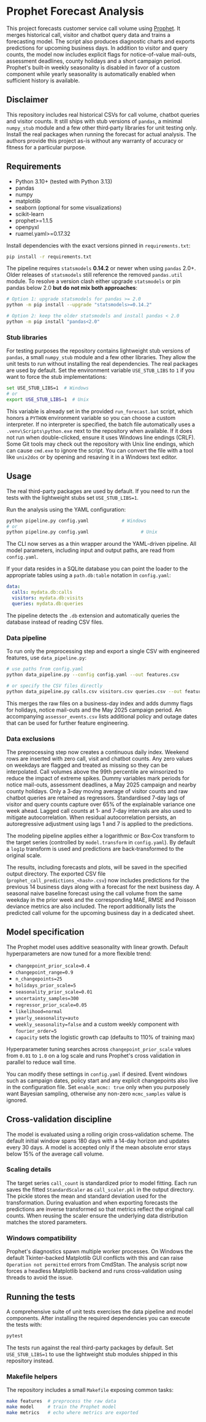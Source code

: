 # Prophet Forecast Analysis

This project forecasts customer service call volume using [Prophet](https://github.com/facebook/prophet). It merges historical call, visitor and chatbot query data and trains a forecasting model. The script also produces diagnostic charts and exports predictions for upcoming business days. In addition to visitor and query counts, the model now includes explicit flags for notice-of-value mail-outs, assessment deadlines, county holidays and a short campaign period. Prophet's built‑in weekly seasonality is disabled in favor of a custom component while yearly seasonality is automatically enabled when sufficient history is available.

## Disclaimer

This repository includes real historical CSVs for call volume, chatbot queries and visitor counts. It still ships with stub versions of `pandas`, a minimal `numpy_stub` module and a few other third‑party libraries for unit testing only. Install the real packages when running the forecast for actual analysis. The authors provide this project as-is without any warranty of accuracy or fitness for a particular purpose.

## Requirements

- Python 3.10+ (tested with Python 3.13)
- pandas
- numpy
- matplotlib
- seaborn (optional for some visualizations)
- scikit-learn
- prophet>=1.1.5
- openpyxl
- ruamel.yaml>=0.17.32

Install dependencies with the exact versions pinned in `requirements.txt`:

```bash
pip install -r requirements.txt
```

The pipeline requires `statsmodels` **0.14.2** or newer when using
`pandas` 2.0+. Older releases of `statsmodels` still reference the
removed `pandas.util` module. To resolve a version clash either upgrade
`statsmodels` or pin pandas below 2.0 **but do not mix both approaches**:

```bash
# Option 1: upgrade statsmodels for pandas >= 2.0
python -m pip install --upgrade "statsmodels>=0.14.2"

# Option 2: keep the older statsmodels and install pandas < 2.0
python -m pip install "pandas<2.0"
```

### Stub libraries

For testing purposes the repository contains lightweight stub versions of
`pandas`, a small `numpy_stub` module and a few other libraries. They allow the unit tests to run
without installing the real dependencies. The real packages are used by default.
Set the environment variable `USE_STUB_LIBS` to `1` if you want to force the stub
implementations:

```bash
set USE_STUB_LIBS=1  # Windows
# or
export USE_STUB_LIBS=1  # Unix
```

This variable is already set in the provided `run_forecast.bat` script, which
honors a `PYTHON` environment variable so you can choose a custom interpreter.
If no interpreter is specified, the batch file automatically uses a
`.venv\Scripts\python.exe` next to the repository when available. If it
does not run when double-clicked, ensure it uses Windows
line endings (CRLF). Some Git tools may check out the repository with Unix
line endings, which can cause `cmd.exe` to ignore the script. You can convert
the file with a tool like `unix2dos` or by opening and resaving it in a
Windows text editor.

## Usage

The real third-party packages are used by default. If you need to run the tests
with the lightweight stubs set `USE_STUB_LIBS=1`.

Run the analysis using the YAML configuration:

```bash
python pipeline.py config.yaml            # Windows
# or
python pipeline.py config.yaml                   # Unix
```

The CLI now serves as a thin wrapper around the YAML-driven pipeline. All model
parameters, including input and output paths, are read from `config.yaml`.

If your data resides in a SQLite database you can point the loader to the
appropriate tables using a `path.db:table` notation in `config.yaml`:

```yaml
data:
  calls: mydata.db:calls
  visitors: mydata.db:visits
  queries: mydata.db:queries
```

The pipeline detects the `.db` extension and automatically queries the database
instead of reading CSV files.

### Data pipeline

To run only the preprocessing step and export a single CSV with engineered
features, use `data_pipeline.py`:

```bash
# use paths from config.yaml
python data_pipeline.py --config config.yaml --out features.csv

# or specify the CSV files directly
python data_pipeline.py calls.csv visitors.csv queries.csv --out features.csv
```

This merges the raw files on a business-day index and adds dummy flags for
holidays, notice mail-outs and the May 2025 campaign period. An accompanying
`assessor_events.csv` lists additional policy and outage dates that can be
used for further feature engineering.

### Data exclusions

The preprocessing step now creates a continuous daily index. Weekend rows are
inserted with zero call, visit and chatbot counts. Any zero values on weekdays
are flagged and treated as missing so they can be interpolated. Call volumes
above the 99th percentile are winsorized to
reduce the impact of extreme spikes. Dummy variables mark periods for notice
mail-outs, assessment deadlines, a May 2025 campaign and nearby county
holidays. Only a 3‑day moving average of visitor counts and raw chatbot
queries are retained as regressors. Standardised 7‑day lags of visitor and query counts capture over 65% of the explainable variance one week ahead. Lagged call counts at 1‑ and 7‑day intervals are also used to mitigate autocorrelation.
When residual autocorrelation persists, an autoregressive adjustment using lags 1 and 7 is applied to the predictions.

The modeling pipeline applies either a logarithmic or Box‑Cox transform to the
target series (controlled by `model.transform` in `config.yaml`). By default a
`log1p` transform is used and predictions are back‑transformed to the original
scale.

The results, including forecasts and plots, will be saved in the specified output directory.
The exported CSV file (`prophet_call_predictions_<hash>.csv`) now includes
predictions for the previous 14 business days along with a forecast for the next
business day. A seasonal naive baseline forecast using the call volume from the
same weekday in the prior week and the corresponding MAE, RMSE and Poisson
deviance metrics are also included. The report additionally lists the predicted call volume for
the upcoming business day in a dedicated sheet.

## Model specification

The Prophet model uses additive seasonality with linear growth. Default
hyperparameters are now tuned for a more flexible trend:

- `changepoint_prior_scale=0.4`
- `changepoint_range=0.9`
- `n_changepoints=25`
- `holidays_prior_scale=5`
- `seasonality_prior_scale=0.01`
- `uncertainty_samples=300`
- `regressor_prior_scale=0.05`
- `likelihood=normal`
- `yearly_seasonality=auto`
- `weekly_seasonality=false` and a custom weekly component with `fourier_order=5`
- `capacity` sets the logistic growth cap (defaults to 110% of training max)

Hyperparameter tuning searches across `changepoint_prior_scale` values from
`0.01` to `1.0` on a log scale and runs Prophet's cross validation in parallel
to reduce wall time.

You can modify these settings in `config.yaml` if desired. Event windows such as
campaign dates, policy start and any explicit changepoints also live in the
configuration file. Set `enable_mcmc: true` only when you purposely want
Bayesian sampling, otherwise any non-zero `mcmc_samples` value is ignored.

## Cross-validation discipline

The model is evaluated using a rolling origin cross‑validation scheme.
The default initial window spans 180 days with a 14-day horizon and updates every 30 days. A model is accepted only if the mean absolute
error stays below 15% of the average call volume.

### Scaling details

The target series ``call_count`` is standardized prior to model fitting. Each
run saves the fitted ``StandardScaler`` as ``call_scaler.pkl`` in the output
directory. The pickle stores the mean and standard deviation used for the
transformation. During evaluation and when exporting forecasts the predictions
are inverse transformed so that metrics reflect the original call counts.
When reusing the scaler ensure the underlying data distribution matches the
stored parameters.

### Windows compatibility

Prophet's diagnostics spawn multiple worker processes. On Windows the
default Tkinter-backed Matplotlib GUI conflicts with this and can raise
``Operation not permitted`` errors from CmdStan. The analysis script now
forces a headless Matplotlib backend and runs cross‑validation using
threads to avoid the issue.

## Running the tests

A comprehensive suite of unit tests exercises the data pipeline and model components. After installing the required dependencies you can execute the tests with:

```bash
pytest
```

The tests run against the real third-party packages by default. Set `USE_STUB_LIBS=1` to use the lightweight stub modules shipped in this repository instead.

### Makefile helpers

The repository includes a small `Makefile` exposing common tasks:

```bash
make features  # preprocess the raw data
make model     # train the Prophet model
make metrics   # echo where metrics are exported
```

